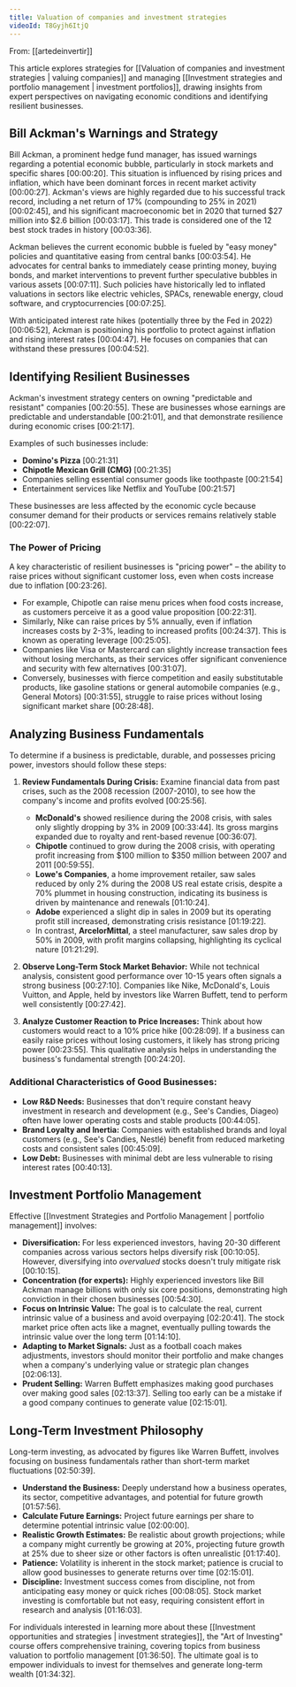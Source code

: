 ```yaml
---
title: Valuation of companies and investment strategies
videoId: T8Gyjh6ItjQ
---
```


From: [[artedeinvertir]] <br/> 

This article explores strategies for [[Valuation of companies and investment strategies | valuing companies]] and managing [[Investment strategies and portfolio management | investment portfolios]], drawing insights from expert perspectives on navigating economic conditions and identifying resilient businesses.

## Bill Ackman's Warnings and Strategy

Bill Ackman, a prominent hedge fund manager, has issued warnings regarding a potential economic bubble, particularly in stock markets and specific shares <a class="yt-timestamp" data-t="00:00:20">[00:00:20]</a>. This situation is influenced by rising prices and inflation, which have been dominant forces in recent market activity <a class="yt-timestamp" data-t="00:00:27">[00:00:27]</a>. Ackman's views are highly regarded due to his successful track record, including a net return of 17% (compounding to 25% in 2021) <a class="yt-timestamp" data-t="00:02:45">[00:02:45]</a>, and his significant macroeconomic bet in 2020 that turned $27 million into $2.6 billion <a class="yt-timestamp" data-t="00:03:17">[00:03:17]</a>. This trade is considered one of the 12 best stock trades in history <a class="yt-timestamp" data-t="00:03:36">[00:03:36]</a>.

Ackman believes the current economic bubble is fueled by "easy money" policies and quantitative easing from central banks <a class="yt-timestamp" data-t="00:03:54">[00:03:54]</a>. He advocates for central banks to immediately cease printing money, buying bonds, and market interventions to prevent further speculative bubbles in various assets <a class="yt-timestamp" data-t="00:07:11">[00:07:11]</a>. Such policies have historically led to inflated valuations in sectors like electric vehicles, SPACs, renewable energy, cloud software, and cryptocurrencies <a class="yt-timestamp" data-t="00:07:25">[00:07:25]</a>.

With anticipated interest rate hikes (potentially three by the Fed in 2022) <a class="yt-timestamp" data-t="00:06:52">[00:06:52]</a>, Ackman is positioning his portfolio to protect against inflation and rising interest rates <a class="yt-timestamp" data-t="00:04:47">[00:04:47]</a>. He focuses on companies that can withstand these pressures <a class="yt-timestamp" data-t="00:04:52">[00:04:52]</a>.

## Identifying Resilient Businesses

Ackman's investment strategy centers on owning "predictable and resistant" companies <a class="yt-timestamp" data-t="00:20:55">[00:20:55]</a>. These are businesses whose earnings are predictable and understandable <a class="yt-timestamp" data-t="00:21:01">[00:21:01]</a>, and that demonstrate resilience during economic crises <a class="yt-timestamp" data-t="00:21:17">[00:21:17]</a>.

Examples of such businesses include:
*   **Domino's Pizza** <a class="yt-timestamp" data-t="00:21:31">[00:21:31]</a>
*   **Chipotle Mexican Grill (CMG)** <a class="yt-timestamp" data-t="00:21:35">[00:21:35]</a>
*   Companies selling essential consumer goods like toothpaste <a class="yt-timestamp" data-t="00:21:54">[00:21:54]</a>
*   Entertainment services like Netflix and YouTube <a class="yt-timestamp" data-t="00:21:57">[00:21:57]</a>

These businesses are less affected by the economic cycle because consumer demand for their products or services remains relatively stable <a class="yt-timestamp" data-t="00:22:07">[00:22:07]</a>.

### The Power of Pricing

A key characteristic of resilient businesses is "pricing power" – the ability to raise prices without significant customer loss, even when costs increase due to inflation <a class="yt-timestamp" data-t="00:23:26">[00:23:26]</a>.
*   For example, Chipotle can raise menu prices when food costs increase, as customers perceive it as a good value proposition <a class="yt-timestamp" data-t="00:22:31">[00:22:31]</a>.
*   Similarly, Nike can raise prices by 5% annually, even if inflation increases costs by 2-3%, leading to increased profits <a class="yt-timestamp" data-t="00:24:37">[00:24:37]</a>. This is known as operating leverage <a class="yt-timestamp" data-t="00:25:05">[00:25:05]</a>.
*   Companies like Visa or Mastercard can slightly increase transaction fees without losing merchants, as their services offer significant convenience and security with few alternatives <a class="yt-timestamp" data-t="00:31:07">[00:31:07]</a>.
*   Conversely, businesses with fierce competition and easily substitutable products, like gasoline stations or general automobile companies (e.g., General Motors) <a class="yt-timestamp" data-t="00:31:55">[00:31:55]</a>, struggle to raise prices without losing significant market share <a class="yt-timestamp" data-t="00:28:48">[00:28:48]</a>.

## Analyzing Business Fundamentals

To determine if a business is predictable, durable, and possesses pricing power, investors should follow these steps:

1.  **Review Fundamentals During Crisis:** Examine financial data from past crises, such as the 2008 recession (2007-2010), to see how the company's income and profits evolved <a class="yt-timestamp" data-t="00:25:56">[00:25:56]</a>.
    *   **McDonald's** showed resilience during the 2008 crisis, with sales only slightly dropping by 3% in 2009 <a class="yt-timestamp" data-t="00:33:44">[00:33:44]</a>. Its gross margins expanded due to royalty and rent-based revenue <a class="yt-timestamp" data-t="00:36:07">[00:36:07]</a>.
    *   **Chipotle** continued to grow during the 2008 crisis, with operating profit increasing from $100 million to $350 million between 2007 and 2011 <a class="yt-timestamp" data-t="00:59:55">[00:59:55]</a>.
    *   **Lowe's Companies**, a home improvement retailer, saw sales reduced by only 2% during the 2008 US real estate crisis, despite a 70% plummet in housing construction, indicating its business is driven by maintenance and renewals <a class="yt-timestamp" data-t="01:10:24">[01:10:24]</a>.
    *   **Adobe** experienced a slight dip in sales in 2009 but its operating profit still increased, demonstrating crisis resistance <a class="yt-timestamp" data-t="01:19:22">[01:19:22]</a>.
    *   In contrast, **ArcelorMittal**, a steel manufacturer, saw sales drop by 50% in 2009, with profit margins collapsing, highlighting its cyclical nature <a class="yt-timestamp" data-t="01:21:29">[01:21:29]</a>.

2.  **Observe Long-Term Stock Market Behavior:** While not technical analysis, consistent good performance over 10-15 years often signals a strong business <a class="yt-timestamp" data-t="00:27:10">[00:27:10]</a>. Companies like Nike, McDonald's, Louis Vuitton, and Apple, held by investors like Warren Buffett, tend to perform well consistently <a class="yt-timestamp" data-t="00:27:42">[00:27:42]</a>.

3.  **Analyze Customer Reaction to Price Increases:** Think about how customers would react to a 10% price hike <a class="yt-timestamp" data-t="00:28:09">[00:28:09]</a>. If a business can easily raise prices without losing customers, it likely has strong pricing power <a class="yt-timestamp" data-t="00:23:55">[00:23:55]</a>. This qualitative analysis helps in understanding the business's fundamental strength <a class="yt-timestamp" data-t="00:24:20">[00:24:20]</a>.

### Additional Characteristics of Good Businesses:
*   **Low R&D Needs:** Businesses that don't require constant heavy investment in research and development (e.g., See's Candies, Diageo) often have lower operating costs and stable products <a class="yt-timestamp" data-t="00:44:05">[00:44:05]</a>.
*   **Brand Loyalty and Inertia:** Companies with established brands and loyal customers (e.g., See's Candies, Nestlé) benefit from reduced marketing costs and consistent sales <a class="yt-timestamp" data-t="00:45:09">[00:45:09]</a>.
*   **Low Debt:** Businesses with minimal debt are less vulnerable to rising interest rates <a class="yt-timestamp" data-t="00:40:13">[00:40:13]</a>.

## Investment Portfolio Management

Effective [[Investment Strategies and Portfolio Management | portfolio management]] involves:
*   **Diversification:** For less experienced investors, having 20-30 different companies across various sectors helps diversify risk <a class="yt-timestamp" data-t="00:10:05">[00:10:05]</a>. However, diversifying into *overvalued* stocks doesn't truly mitigate risk <a class="yt-timestamp" data-t="00:10:15">[00:10:15]</a>.
*   **Concentration (for experts):** Highly experienced investors like Bill Ackman manage billions with only six core positions, demonstrating high conviction in their chosen businesses <a class="yt-timestamp" data-t="00:54:30">[00:54:30]</a>.
*   **Focus on Intrinsic Value:** The goal is to calculate the real, current intrinsic value of a business and avoid overpaying <a class="yt-timestamp" data-t="02:20:41">[02:20:41]</a>. The stock market price often acts like a magnet, eventually pulling towards the intrinsic value over the long term <a class="yt-timestamp" data-t="01:14:10">[01:14:10]</a>.
*   **Adapting to Market Signals:** Just as a football coach makes adjustments, investors should monitor their portfolio and make changes when a company's underlying value or strategic plan changes <a class="yt-timestamp" data-t="02:06:13">[02:06:13]</a>.
*   **Prudent Selling:** Warren Buffett emphasizes making good purchases over making good sales <a class="yt-timestamp" data-t="02:13:37">[02:13:37]</a>. Selling too early can be a mistake if a good company continues to generate value <a class="yt-timestamp" data-t="02:15:01">[02:15:01]</a>.

## Long-Term Investment Philosophy

Long-term investing, as advocated by figures like Warren Buffett, involves focusing on business fundamentals rather than short-term market fluctuations <a class="yt-timestamp" data-t="02:50:39">[02:50:39]</a>.
*   **Understand the Business:** Deeply understand how a business operates, its sector, competitive advantages, and potential for future growth <a class="yt-timestamp" data-t="01:57:56">[01:57:56]</a>.
*   **Calculate Future Earnings:** Project future earnings per share to determine potential intrinsic value <a class="yt-timestamp" data-t="02:00:00">[02:00:00]</a>.
*   **Realistic Growth Estimates:** Be realistic about growth projections; while a company might currently be growing at 20%, projecting future growth at 25% due to sheer size or other factors is often unrealistic <a class="yt-timestamp" data-t="01:17:40">[01:17:40]</a>.
*   **Patience:** Volatility is inherent in the stock market; patience is crucial to allow good businesses to generate returns over time <a class="yt-timestamp" data-t="02:15:01">[02:15:01]</a>.
*   **Discipline:** Investment success comes from discipline, not from anticipating easy money or quick riches <a class="yt-timestamp" data-t="00:08:05">[00:08:05]</a>. Stock market investing is comfortable but not easy, requiring consistent effort in research and analysis <a class="yt-timestamp" data-t="01:16:03">[01:16:03]</a>.

For individuals interested in learning more about these [[Investment opportunities and strategies | investment strategies]], the "Art of Investing" course offers comprehensive training, covering topics from business valuation to portfolio management <a class="yt-timestamp" data-t="01:36:50">[01:36:50]</a>. The ultimate goal is to empower individuals to invest for themselves and generate long-term wealth <a class="yt-timestamp" data-t="01:34:32">[01:34:32]</a>.